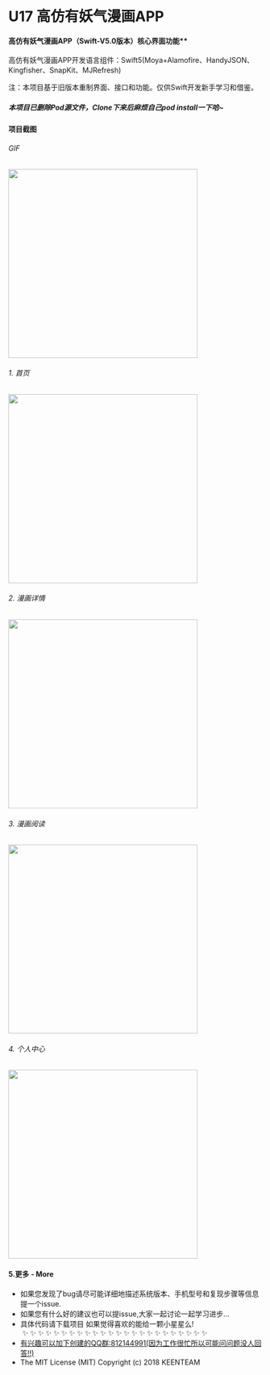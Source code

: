 # U17 高仿有妖气漫画APP

#### 高仿有妖气漫画APP（Swift-V5.0版本）核心界面功能**

高仿有妖气漫画APP开发语言组件：Swift5(Moya+Alamofire、HandyJSON、Kingfisher、SnapKit、MJRefresh)

注：本项目基于旧版本重制界面、接口和功能。仅供Swift开发新手学习和借鉴。

##### 本项目已删除Pod源文件，Clone下来后麻烦自己pod install一下哈~

#### 项目截图
###### GIF
<img src="项目截图/有妖气.gif" width="375">

###### 1. 首页
<img src="项目截图/1.jpg" width="375">

###### 2. 漫画详情
<img src="项目截图/2.jpg" width="375">

###### 3. 漫画阅读
<img src="项目截图/3.jpg" width="375">

###### 4. 个人中心
<img src="项目截图/4.jpg" width="375">

####  5.更多 - More
- 如果您发现了bug请尽可能详细地描述系统版本、手机型号和复现步骤等信息 提一个issue.
- 如果您有什么好的建议也可以提issue,大家一起讨论一起学习进步...
- 具体代码请下载项目  如果觉得喜欢的能给一颗小星星么!  ✨ ✨ ✨ ✨ ✨ ✨ ✨ ✨ ✨ ✨ ✨ ✨ ✨ ✨ ✨ ✨ ✨ ✨ ✨ ✨ ✨ ✨ ✨ ✨ 
- [有兴趣可以加下创建的QQ群:812144991(因为工作很忙所以可能问问题没人回答!!)](//shang.qq.com/wpa/qunwpa?idkey=ebd8d6809c83b4d6b4a18b688621cb73ded0cce092b4d1f734e071a58dd37c26) <a target="_blank" href="http://wpa.qq.com/msgrd?v=3&uin=294005139&site=qq&menu=yes"></a>
- The MIT License (MIT)                  Copyright (c) 2018 KEENTEAM
